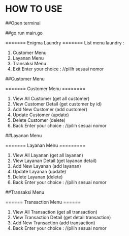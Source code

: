 # HOW TO USE

##Open terminal

##go run main.go

======= Enigma Laundry =======
List menu laundry :

1. Customer Menu
2. Layanan Menu
3. Transaksi Menu
4. Exit
   Enter your choice : //pilih sesuai nomor

##Customer Menu

======= Customer Menu ========

1. View All Customer (get all customer)
2. View Customer Detail (get customer by id)
3. Add New Customer (add customer)
4. Update Customer (update)
5. Delete Customer (delete)
6. Back
   Enter your choice : //pilih sesuai nomor

##Layanan Menu

======= Layanan Menu =========

1. View All Layanan (get all layanan)
2. View Layanan Detail (get layanan detail)
3. Add New Layanan (add layanan)
4. Update Layanan (update)
5. Delete Layanan (delete)
6. Back
   Enter your choice : //pilih sesuai nomor

##Transaksi Menu

====== Transaction Menu ======

1. View All Transaction (get all transaction)
2. View Transaction Detail (get detail transaction)
3. Add New Transaction (add transaction)
4. Back
   Enter your choice : //pilih sesuai nomor
